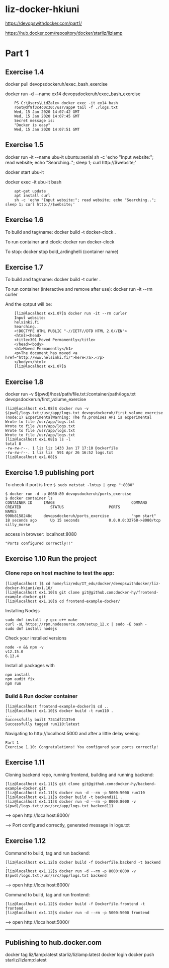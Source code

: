 # liz-docker-hkiuni
https://devopswithdocker.com/part1/

https://hub.docker.com/repository/docker/starliz/lizlamp

# Part 1

## Exercise 1.4
docker pull devopsdockeruh/exec_bash_exercise

docker run -d --name ex14 devopsdockeruh/exec_bash_exercise
```
    PS C:\Users\LidZale> docker exec -it ex14 bash
    root@df9f3c4c0c30:/usr/app# tail -f ./logs.txt
    Wed, 15 Jan 2020 14:07:42 GMT
    Wed, 15 Jan 2020 14:07:45 GMT
    Secret message is:
    "Docker is easy"
    Wed, 15 Jan 2020 14:07:51 GMT
```

## Exercise 1.5
docker run -it --name ubu-it ubuntu:xenial sh -c 'echo "Input website:"; read website; echo "Searching.."; sleep 1; curl http://$website;'

docker start ubu-it

docker exec -it ubu-it bash
```
    apt-get update
    apt install curl
    sh -c 'echo "Input website:"; read website; echo "Searching.."; sleep 1; curl http://$website;'
```

## Exercise 1.6 
To build and tag/name: docker build -t docker-clock . 

To run container and clock: docker run docker-clock

To stop: docker stop bold_ardinghelli (container name)

## Exercise 1.7
To build and tag/name: docker build -t curler .

To run container (interactive and remove after use): docker run -it --rm curler

And the optput will be:
```
    [liz@localhost ex1.07]$ docker run -it --rm curler
    Input website:
    helsinki.fi
    Searching..
    <!DOCTYPE HTML PUBLIC "-//IETF//DTD HTML 2.0//EN">
    <html><head>
    <title>301 Moved Permanently</title>
    </head><body>
    <h1>Moved Permanently</h1>
    <p>The document has moved <a href="http://www.helsinki.fi/">here</a>.</p>
    </body></html>
    [liz@localhost ex1.07]$ 
```

## Exercise 1.8
docker run -v $(pwd)/host/path/file.txt:/container/path/logs.txt devopsdockeruh/first_volume_exercise 

```
[liz@localhost ex1.08]$ docker run -v $(pwd)/logs.txt:/usr/app/logs.txt devopsdockeruh/first_volume_exercise
(node:1) ExperimentalWarning: The fs.promises API is experimental
Wrote to file /usr/app/logs.txt
Wrote to file /usr/app/logs.txt
Wrote to file /usr/app/logs.txt
Wrote to file /usr/app/logs.txt
[liz@localhost ex1.08]$ ls -l
total 8
-rw-rw-r--. 1 liz liz 1433 Jan 17 17:10 Dockerfile
-rw-rw-r--. 1 liz liz  591 Apr 26 16:52 logs.txt
[liz@localhost ex1.08]$ 
```

## Exercise 1.9 publishing port
To check if port is free
`$ sudo netstat -lntup | grep ":8080"`

```
$ docker run -d -p 8080:80 devopsdockeruh/ports_exercise
$ docker container ls
CONTAINER ID     IMAGE                                  COMMAND                  CREATED             STATUS                    PORTS                     NAMES
990b8158248c     devopsdockeruh/ports_exercise          "npm start"              18 seconds ago      Up 15 seconds             0.0.0.0:32768->8080/tcp   silly_morse
```

access in browser: localhost:8080

`"Ports configured correctly!!"`

## Exercise 1.10 Run the project

### Clone repo on host machine to test the app:
```
[liz@localhost ]$ cd home/liz/edu/IT_edu/docker/devopswithdocker/liz-docker-hkiuni/ex1.10/
[liz@localhost ex1.10]$ git clone git@github.com:docker-hy/frontend-example-docker.git
[liz@localhost ex1.10]$ cd frontend-example-docker/
```
Installing Nodejs
```
sudo dnf install -y gcc-c++ make
curl -sL https://rpm.nodesource.com/setup_12.x | sudo -E bash -
sudo dnf install nodejs
```
Check your installed versions
```
node -v && npm -v
v12.15.0
6.13.4
```
Install all packages with 
```
npm install
npm audit fix
npm run
```
### Build & Run docker container
```
[liz@localhost frontend-example-docker]$ cd ..
[liz@localhost ex1.10]$ docker build -t run110 .
...
Successfully built 7241df2137e0
Successfully tagged run110:latest
```
Navigating to http://localhost:5000 and after a little delay seeing:
```
Part 1
Exercise 1.10: Congratulations! You configured your ports correctly!
```
## Exercise 1.11
Cloning backend repo, running frontend, building and running backend:
```
[liz@localhost ex1.11]$ git clone git@github.com:docker-hy/backend-example-docker.git
[liz@localhost ex1.11]$ docker run -d --rm -p 5000:5000 run110
[liz@localhost ex1.11]$ docker build -t backend111 .
[liz@localhost ex1.11]$ docker run -d --rm -p 8000:8000 -v $(pwd)/logs.txt:/usr/src/app/logs.txt backend111
```
 --> open http://localhost:8000/

 --> Port configured correctly, generated message in logs.txt

## Exercise 1.12
Command to build, tag and run backend: 
```
[liz@localhost ex1.12]$ docker build -f Dockerfile.backend -t backend .
[liz@localhost ex1.12]$ docker run -d --rm -p 8000:8000 -v $(pwd)/logs.txt:/usr/src/app/logs.txt backend
```
 --> open http://localhost:8000/

Command to build, tag and run frontend: 
```
[liz@localhost ex1.12]$ docker build -f Dockerfile.frontend -t frontend .
[liz@localhost ex1.12]$ docker run -d --rm -p 5000:5000 frontend
```
--> open http://localhost:5000/


----------------------------------------
Publishing to hub.docker.com
----------------------------------------
docker tag liz/lamp:latest starliz/lizlamp:latest
docker login
docker push starliz/lizlamp:latest
